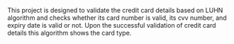 This project is designed to validate the credit card details based on LUHN algorithm
 and checks whether its card number is valid, its cvv number, and expiry date is valid or not. 
 Upon the successful validation of credit card details this algorithm shows the card type.

